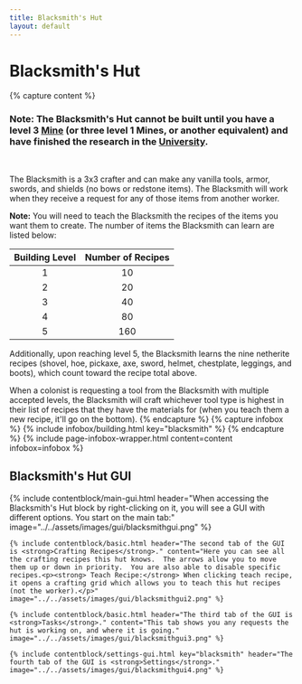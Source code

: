 ```yaml
---
title: Blacksmith's Hut
layout: default
---
```

# Blacksmith's Hut

{% capture content %}
### Note: The Blacksmith's Hut cannot be built until you have a level 3 [Mine](../../source/buildings/mine) (or three level 1 Mines, or another equivalent) and have finished the research in the [University](../../source/buildings/university).
<br>

The Blacksmith is a 3x3 crafter and can make any vanilla tools, armor, swords, and shields (no bows or redstone items). The Blacksmith will work when they receive a request for any of those items from another worker. 

**Note:** You will need to teach the Blacksmith the recipes of the items you want them to create. The number of items the Blacksmith can learn are listed below:


| Building Level | Number of Recipes |
| :-----: | :-----: |
| 1 | 10 | 
| 2 | 20 |
| 3 | 40 |
| 4 | 80 | 
| 5 | 160 | 

Additionally, upon reaching level 5, the Blacksmith learns the nine netherite recipes (shovel, hoe, pickaxe, axe, sword, helmet, chestplate, leggings, and boots), which count toward the recipe total above.

When a colonist is requesting a tool from the Blacksmith with multiple accepted levels, the Blacksmith will craft whichever tool type is highest in their list of recipes that they have the materials for (when you teach them a new recipe, it'll go on the bottom).
{% endcapture %}
{% capture infobox %}
{% include infobox/building.html key="blacksmith" %}
{% endcapture %}
{% include page-infobox-wrapper.html content=content infobox=infobox %}


## Blacksmith's Hut GUI

<div class="row">
  <div class="col">
    {% include contentblock/main-gui.html header="When accessing the Blacksmith's Hut block by right-clicking on it, you will see a GUI with different options. You start on the main tab:" image="../../assets/images/gui/blacksmithgui.png" %}

    {% include contentblock/basic.html header="The second tab of the GUI is <strong>Crafting Recipes</strong>." content="Here you can see all the crafting recipes this hut knows.  The arrows allow you to move them up or down in priority.  You are also able to disable specific recipes.<p><strong> Teach Recipe:</strong> When clicking teach recipe, it opens a crafting grid which allows you to teach this hut recipes (not the worker).</p>" image="../../assets/images/gui/blacksmithgui2.png" %}

    {% include contentblock/basic.html header="The third tab of the GUI is <strong>Tasks</strong>." content="This tab shows you any requests the hut is working on, and where it is going." image="../../assets/images/gui/blacksmithgui3.png" %}

    {% include contentblock/settings-gui.html key="blacksmith" header="The fourth tab of the GUI is <strong>Settings</strong>." image="../../assets/images/gui/blacksmithgui4.png" %}
  </div>
</div>